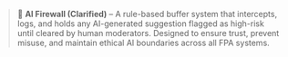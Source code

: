 > 🔁 **AI Firewall (Clarified)** – A rule-based buffer system that intercepts, logs, and holds any AI-generated suggestion flagged as high-risk until cleared by human moderators. Designed to ensure trust, prevent misuse, and maintain ethical AI boundaries across all FPA systems.